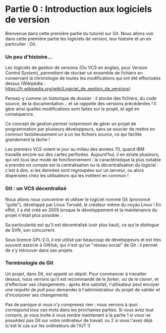 # Partie 0 : Introduction aux logiciels de version
Bienvenue dans cette première partie du tutoriel sur Git. Nous allons voir dans cette première
partie les logiciels de version, leur histoire et un en particulier : Git.

### Un peu d'histoire...
Les logiciels de gestion de versions (Ou VCS en anglais, pour _Version Control System_), permettent
de stocker un ensemble de fichiers en conservant la chronologie de toutes les modifications qui 
ont été effectuées dessus (Wikipédia : https://fr.wikipedia.org/wiki/Logiciel_de_gestion_de_versions)

Pensez-y comme un historique de dossier : il stocke des fichiers, du code source, de la documentation...
et se rappelle des versions précédentes ! Il gère ainsi quelles modifications sont faites sur le projet,
et agit en conséquence.

Ce concept de gestion permet notamment de gérer un projet de programmation par plusieurs développeurs,
sans se soucier de mettre en commun fastidieusement un à un les fichiers source, ce qui facilite grandement
la tâche !

Les premiers VCS voient le jour au milieu des années 70, quand IBM travaille encore sur des cartes perforées.
Aujourd'hui, il en existe plusieurs, qui ont tous leur mode de fonctionnement : la caractéristique la
plus notable à prendre en compte est la centralisation ou la décentralisation du logiciel : c'est à dire,
si les données sont regroupées sur un serveur, ou alors dispersées chez les utilisateurs qui les 
mettent en commun !

### Git : un VCS décentralisé
Nous allons nous concentrer et utiliser le logiciel nommé Git (prononcé "guite"), développé par
Linus Torvald, le créateur même du noyau Linux ! En effet, il a été créé en 2005 lorsque le développement
et la maintenance du projet n'était plus possible .

Sa particularité est qu'il est décentralisé (voir plus haut), ce qui le distingue de SVN, son concurrent.

Sous licence GPL-2.0, il est utilisé par beaucoup de développeurs et est très souvent associé à
GitHub, qui n'est qu'un "réseau social" de Git : il permet de s'y retrouver dans ses
projets

### Terminologie de Git
Un projet, dans Git, est appelé un _dépôt_. Pour commencer à travailler dessus, nous verrons
qu'il est recommandé de le _forker_, ou de le _cloner_, et d'effectuer ses changements ; 
après être satisfait, l'utilisateur peut envoyer une _requête de pull_ pour demander
à l'administrateur du projet de valider et d'incorporer ses changements.

Pas de panique si vous n'y comprenez rien : nous verrons à quoi correspond tous ces
mots dans les prochaines parties. Si vous avez tout compris, je vous invite à vous
rendre maintenant à la partie 1 si vous ne possédez pas Git sur votre ordinateur de
travail, ou 2 si vous l'avez déjà (c'est le cas sur les ordinateurs de l'IUT !)